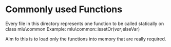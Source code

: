 Commonly used Functions
=======================

Every file in this directory represents one function to be called statically on class mlu\common
Example:
   mlu\common::issetOr($var,$elseVar)

Aim fo this is to load only the functions into memory that are really required.


